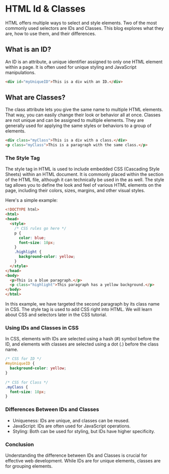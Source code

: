 # HTML Id & Classes
HTML offers multiple ways to select and style elements. Two of the most commonly used selectors are IDs and Classes. This blog explores what they are, how to use them, and their differences.

## What is an ID?
An ID is an attribute, a unique identifier assigned to only one HTML element within a page. It is often used for unique styling and JavaScript manipulations.
```html
<div id="myUniqueID">This is a div with an ID.</div>
```

## What are Classes?
The class attribute lets you give the same name to multiple HTML elements. That way, you can easily change their look or behavior all at once. Classes are not unique and can be assigned to multiple elements. They are generally used for applying the same styles or behaviors to a group of elements.

```html
<div class="myClass">This is a div with a class.</div>
<p class="myClass">This is a paragraph with the same class.</p>
```
### The Style Tag
The style tag in HTML is used to include embedded CSS (Cascading Style Sheets) within an HTML document. It is commonly placed within the <head> section of the HTML file, although it can technically be used in the <body> as well. The style tag allows you to define the look and feel of various HTML elements on the page, including their colors, sizes, margins, and other visual styles.

Here's a simple example:
```html
<!DOCTYPE html>
<html>
<head>
  <style>
    /* CSS rules go here */
    p {
      color: blue;
      font-size: 18px;
    }
    .highlight {
      background-color: yellow;
    }
  </style>
</head>
<body>
  <p>This is a blue paragraph.</p>
  <p class="highlight">This paragraph has a yellow background.</p>
</body>
</html>
```

In this example, we have targeted the second paragraph by its class name in CSS. The style tag is used to add CSS right into HTML. We will learn about CSS and selectors later in the CSS tutorial.

### Using IDs and Classes in CSS
In CSS, elements with IDs are selected using a hash (#) symbol before the ID, and elements with classes are selected using a dot (.) before the class name.
```css
/* CSS for ID */
#myUniqueID {
  background-color: yellow;
}
 
/* CSS for Class */
.myClass {
  font-size: 18px;
}
```

### Differences Between IDs and Classes
- Uniqueness: IDs are unique, and classes can be reused.
- JavaScript: IDs are often used for JavaScript operations.
- Styling: Both can be used for styling, but IDs have higher specificity.

### Conclusion
Understanding the difference between IDs and Classes is crucial for effective web development. While IDs are for unique elements, classes are for grouping elements.